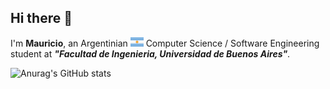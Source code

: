 ## Hi there 👋

 I'm __Mauricio__, an Argentinian <img src='png/AR@2x.png?raw=true' width='21' height='15'> Computer Science / Software Engineering student at ***"Facultad de Ingenieria, Universidad de Buenos Aires"***.
 
![Anurag's GitHub stats](https://github-readme-stats.vercel.app/api?username=mdavic0&show=reviews,discussions_started,discussions_answered,prs_merged,prs_merged_percentage&show_icons=true)
